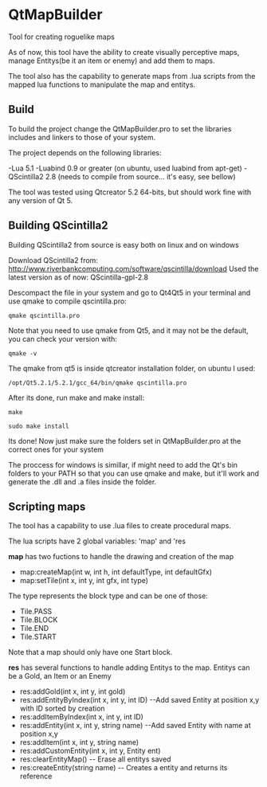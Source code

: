 QtMapBuilder
============

Tool for creating roguelike maps

As of now, this tool have the ability to create visually perceptive maps, manage Entitys(be it an item or enemy) and add them to maps.

The tool also has the capability to generate maps from .lua scripts from the mapped lua functions to manipulate the map and entitys.


Build
------------

To build the project change the QtMapBuilder.pro to set the libraries includes and linkers to those of your system. 

The project depends on the following libraries:

-Lua 5.1
-Luabind 0.9 or greater (on ubuntu, used luabind from apt-get)
-QScintilla2 2.8 (needs to compile from source... it's easy, see bellow)


The tool was tested using Qtcreator 5.2 64-bits, but should work fine with any version of Qt 5. 

Building QScintilla2
--------------

Building QScintilla2 from source is easy both on linux and on windows

Download QScintilla2 from: http://www.riverbankcomputing.com/software/qscintilla/download
Used the latest version as of now: QScintilla-gpl-2.8

Descompact the file in your system and go to Qt4Qt5 in your terminal and use qmake to compile qscintilla.pro:

`qmake qscintilla.pro`

Note that you need to use qmake from Qt5, and it may not be the default, you can check your version with:

`qmake -v`

The qmake from qt5 is inside qtcreator installation folder, on ubuntu I used:

`/opt/Qt5.2.1/5.2.1/gcc_64/bin/qmake qscintilla.pro`

After its done, run make and make install:

`make`

`sudo make install `

Its done! Now just make sure the folders set in QtMapBuilder.pro at the correct ones for your system

The proccess for windows is simillar, if might need to add the Qt's bin folders to your PATH so that you can use qmake and make, but it'll work and generate the .dll and .a files inside the folder. 

Scripting maps
-------------

The tool has a capability to use .lua files to create procedural maps. 

The lua scripts have 2 global variables: 'map' and 'res

**map** has two fuctions to handle the drawing and creation of the map
* map:createMap(int w, int h, int defaultType, int defaultGfx)
* map:setTile(int x, int y, int gfx, int type)

The type represents the block type and can be one of those:
* Tile.PASS
* Tile.BLOCK
* Tile.END
* Tile.START

Note that a map should only have one Start block.

**res** has several functions to handle adding Entitys to the map. Entitys can be a Gold, an Item or an Enemy
* res:addGold(int x, int y, int gold)             
* res:addEntityByIndex(int x, int y, int ID)      --Add saved Entity at position x,y with ID sorted by creation
* res:addItemByIndex(int x, int y, int ID)
* res:addEntity(int x, int y, string name)        --Add saved Entity with name at position x,y
* res:addItem(int x, int y, string name)
* res:addCustomEntity(int x, int y, Entity ent)
* res:clearEntityMap()                            -- Erase all entitys saved
* res:createEntity(string name)                   -- Creates a entity and returns its reference
